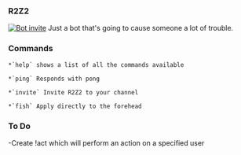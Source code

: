 ### R2Z2
[![Bot invite](https://img.shields.io/badge/bot-invite-333399.svg)](https://discordapp.com/oauth2/authorize?&client_id=318881706234871809&scope=bot&permissions=66321471)
Just a bot that's going to cause someone a lot of trouble. 

### Commands

	*`help` shows a list of all the commands available

	*`ping` Responds with pong

	*`invite` Invite R2Z2 to your channel

	*`fish` Apply directly to the forehead

### To Do
-Create !act which will perform an action on a specified user
